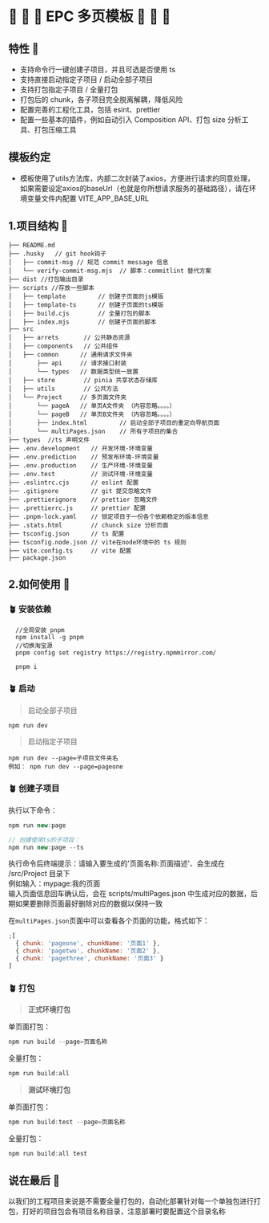 # 🎉 🎉 🎉  EPC 多页模板 🎉 🎉 🎉

## 特性 🌼

- 支持命令行一键创建子项目，并且可选是否使用 ts
- 支持直接启动指定子项目 / 启动全部子项目
- 支持打包指定子项目 / 全量打包
- 打包后的 chunk，各子项目完全脱离解耦，降低风险
- 配置完善的工程化工具，包括 esint、prettier
- 配置一些基本的插件，例如自动引入 Composition API、打包 size 分析工具、打包压缩工具

## 模板约定

- 模板使用了utils方法库，内部二次封装了axios，方便进行请求的同意处理，如果需要设定axios的baseUrl（也就是你所想请求服务的基础路径），请在环境变量文件内配置 VITE_APP_BASE_URL

## 1.项目结构 📖

```
├── README.md
├── .husky   // git hook钩子
│   ├── commit-msg // 规范 commit message 信息
│   └── verify-commit-msg.mjs  // 脚本：commitlint 替代方案
├── dist //打包输出目录
├── scripts //存放一些脚本
│   ├── template         // 创建子页面的js模版
│   ├── template-ts      // 创建子页面的ts模版
│   ├── build.cjs        // 全量打包的脚本
│   ├── index.mjs        // 创建子页面的脚本
├── src
│   ├── arrets       // 公共静态资源
│   ├── components   // 公共组件
│   ├── common      // 通用请求文件夹
│       ├── api     // 请求接口封装
│       └── types   // 数据类型统一放置
│   ├── store        // pinia 共享状态存储库
│   ├── utils        // 公共方法
│   └── Project     // 多页面文件夹
│       └── pageA   // 单页A文件夹 （内容忽略。。。。）
│       └── pageB   // 单页B文件夹 （内容忽略。。。。）
│       ├── index.html         // 启动全部子项目的重定向导航页面
│       └── multiPages.json    // 所有子项目的集合
├── types  //ts 声明文件
├── .env.development   // 开发环境-环境变量
├── .env.prediction    // 预发布环境-环境变量
├── .env.production    // 生产环境-环境变量
├── .env.test          // 测试环境-环境变量
├── .eslintrc.cjs      // eslint 配置
├── .gitignore         // git 提交忽略文件
├── .prettierignore    // prettier 忽略文件
├── .prettierrc.js     // prettier 配置
├── .pnpm-lock.yaml    // 锁定项目于一份各个依赖稳定的版本信息
├── .stats.html        // chunck size 分析页面
├── tsconfig.json      // ts 配置
├── tsconfig.node.json // vite在node环境中的 ts 规则
├── vite.config.ts     // vite 配置
├── package.json

```

## 2.如何使用 🔑

### 🪴 安装依赖

```
  //全局安装 pnpm
  npm install -g pnpm
  //切换淘宝源
  pnpm config set registry https://registry.npmmirror.com/

  pnpm i
```

### 🪴 启动

> 启动全部子项目

```js
npm run dev
```

> 启动指定子项目

```
npm run dev --page=子项目文件夹名
例如： npm run dev --page=pageone
```

### 🪴 创建子项目

执行以下命令：

```js
npm run new:page

// 创建使用ts的子项目：
npm run new:page --ts
```

执行命令后终端提示：请输入要生成的'页面名称:页面描述'、会生成在 /src/Project 目录下  
例如输入：mypage:我的页面  
输入页面信息回车确认后，会在 scripts/multiPages.json 中生成对应的数据，后期如果要删除页面最好删除对应的数据以保持一致

在`multiPages.json`页面中可以查看各个页面的功能，格式如下：

```js
;[
  { chunk: 'pageone', chunkName: '页面1' },
  { chunk: 'pagetwo', chunkName: '页面2' },
  { chunk: 'pagethree', chunkName: '页面3' }
]
```

### 🪴 打包

> **正式环境打包**

单页面打包：

```js
npm run build --page=页面名称
```

全量打包：

```js
npm run build:all
```

> **测试环境打包**

单页面打包：

```js
npm run build:test --page=页面名称
```

全量打包：

```js
npm run build:all test
```

## 说在最后 💝
以我们的工程项目来说是不需要全量打包的，自动化部署针对每一个单独包进行打包，打好的项目包会有项目名称目录，注意部署时要配置这个目录名称
